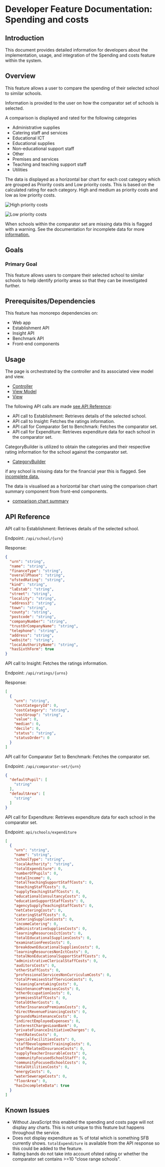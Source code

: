 # Developer Feature Documentation: Spending and costs

## Introduction

This document provides detailed information for developers about the implementation, usage, and integration of the Spending and costs feature within the system.

## Overview

This feature allows a user to compare the spending of their selected school to similar schools.

Information is provided to the user on how the comparator set of schools is selected.

A comparison is displayed and rated for the following categories

- Administrative supplies
- Catering staff and services
- Educational ICT
- Educational supplies
- Non-educational support staff
- Other
- Premises and services
- Teaching and teaching support staff
- Utilities

The data is displayed as a horizontal bar chart for each cost category which are grouped as Priority costs and Low priority costs. This is based on the calculated rating for each category. High and medium as priority costs and low as low priority costs.

![High priority costs](../../images/spending-and-costs-ui-1.png)

![Low priority costs](../../images/spending-and-costs-ui-2.png)

When schools within the comparator set are missing data this is flagged with a warning. See the documentation for incomplete data for more [information.](./incomplete-data.md)

## Goals

### Primary Goal

This feature allows users to compare their selected school to similar schools to help identify priority areas so that they can be investigated further.

## Prerequisites/Dependencies

This feature has monorepo dependencies on:

- Web app
- Establishment API
- Insight API
- Benchmark API
- Front-end components

## Usage

The page is orchestrated by the controller and its associated view model and view.

- [Controller](../../../web/src/Web.App/Controllers/SchoolSpendingController.cs)
- [View Model](../../../web/src/Web.App/ViewModels/SchoolSpendingViewModel.cs)
- [View](../../../web/src/Web.App/Views/SchoolSpending/Index.cshtml)

The following API calls are made [see API Reference](#api-reference):

- API call to Establishment: Retrieves details of the selected school.
- API call to Insight: Fetches the ratings information.
- API call for Comparator Set to Benchmark: Fetches the comparator set.
- API call for Expenditure: Retrieves expenditure data for each school in the comparator set.

CategoryBuilder is utilized to obtain the categories and their respective rating information for the school against the comparator set.

- [CategoryBuilder](../../../web/src/Web.App/Domain/CostCategories.cs)

if any school is missing data for the financial year this is flagged. See [incomplete data.](./incomplete-data.md)

The data is visualised as a horizontal bar chart using the comparison chart summary component from front-end components.

- [comparison chart summary](../../../front-end-components/src/composed/comparison-chart-summary/composed.tsx)

## API Reference

API call to Establishment: Retrieves details of the selected school.

Endpoint: `/api/school/{urn}`

Response:

```json
{
  "urn": "string",
  "name": "string",
  "financeType": "string",
  "overallPhase": "string",
  "ofstedRating": "string",
  "kind": "string",
  "laEstab": "string",
  "street": "string",
  "locality": "string",
  "address3": "string",
  "town": "string",
  "county": "string",
  "postcode": "string",
  "companyNumber": "string",
  "trustOrCompanyName": "string",
  "telephone": "string",
  "address": "string",
  "website": "string",
  "localAuthorityName": "string",
  "hasSixthForm": true
}
```

API call to Insight: Fetches the ratings information.

Endpoint: `/api/ratings/{urns}`

Response:

```json
[
  {
    "urn": "string",
    "costCategoryId": 0,
    "costCategory": "string",
    "costGroup": "string",
    "value": 0,
    "median": 0,
    "decile": 0,
    "status": "string",
    "statusOrder": 0
  }
]
```

API call for Comparator Set to Benchmark: Fetches the comparator set.

Endpoint: `/api/comparator-set/{urn}`

```json
{
  "defaultPupil": [
    "string"
  ],
  "defaultArea": [
    "string"
  ]
}
```

API call for Expenditure: Retrieves expenditure data for each school in the comparator set.

Endpoint: `api/schools/expenditure`

```json
[
  {
    "urn": "string",
    "name": "string",
    "schoolType": "string",
    "localAuthority": "string",
    "totalExpenditure": 0,
    "numberOfPupils": 0,
    "totalIncome": 0,
    "totalTeachingSupportStaffCosts": 0,
    "teachingStaffCosts": 0,
    "supplyTeachingStaffCosts": 0,
    "educationalConsultancyCosts": 0,
    "educationSupportStaffCosts": 0,
    "agencySupplyTeachingStaffCosts": 0,
    "netCateringCosts": 0,
    "cateringStaffCosts": 0,
    "cateringSuppliesCosts": 0,
    "incomeCatering": 0,
    "administrativeSuppliesCosts": 0,
    "learningResourcesIctCosts": 0,
    "totalEducationalSuppliesCosts": 0,
    "examinationFeesCosts": 0,
    "breakdownEducationalSuppliesCosts": 0,
    "learningResourcesNonIctCosts": 0,
    "totalNonEducationalSupportStaffCosts": 0,
    "administrativeClericalStaffCosts": 0,
    "auditorsCosts": 0,
    "otherStaffCosts": 0,
    "professionalServicesNonCurriculumCosts": 0,
    "totalPremisesStaffServiceCosts": 0,
    "cleaningCaretakingCosts": 0,
    "maintenancePremisesCosts": 0,
    "otherOccupationCosts": 0,
    "premisesStaffCosts": 0,
    "totalOtherCosts": 0,
    "otherInsurancePremiumsCosts": 0,
    "directRevenueFinancingCosts": 0,
    "groundsMaintenanceCosts": 0,
    "indirectEmployeeExpenses": 0,
    "interestChargesLoanBank": 0,
    "privateFinanceInitiativeCharges": 0,
    "rentRatesCosts": 0,
    "specialFacilitiesCosts": 0,
    "staffDevelopmentTrainingCosts": 0,
    "staffRelatedInsuranceCosts": 0,
    "supplyTeacherInsurableCosts": 0,
    "communityFocusedSchoolStaff": 0,
    "communityFocusedSchoolCosts": 0,
    "totalUtilitiesCosts": 0,
    "energyCosts": 0,
    "waterSewerageCosts": 0,
    "floorArea": 0,
    "hasIncompleteData": true
  }
]
```

## Known Issues

- Without JavaScript this enabled the spending and costs page will not display any charts. This is not unique to this feature but happens throughout the service.
- Does not display expenditure as % of total which is something SFB currently shows. `totalExpenditure` is available from the API response so this could be added to the feature.
- Rating bands do not take into account ofsted rating or whether the comparator set contains >=10 "close range schools".
